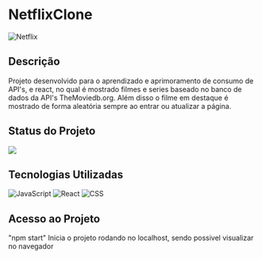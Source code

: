# NetflixClone
 
![Netflix](https://user-images.githubusercontent.com/80066756/171412585-5e0cd91e-c814-4eeb-88cd-03930654e6d6.png)

## Descrição
Projeto desenvolvido para o aprendizado e aprimoramento de consumo de API's, e react, no qual é mostrado filmes e series baseado no banco de dados da API's TheMoviedb.org. Além disso o filme em destaque é mostrado de forma aleatória sempre ao entrar ou atualizar a página.

## Status do Projeto
<img src="http://img.shields.io/static/v1?label=STATUS&message=EM%20DESENVOLVIMENTO&color=GREEN&style=for-the-badge"/>


## Tecnologias Utilizadas

![JavaScript](https://img.shields.io/badge/javascript-%23323330.svg?style=for-the-badge&logo=javascript&logoColor=%23F7DF1E)
![React](https://img.shields.io/badge/react-%2320232a.svg?style=for-the-badge&logo=react&logoColor=%2361DAFB)
![CSS]( https://img.shields.io/badge/CSS3-1572B6?style=for-the-badge&logo=css3&logoColor=white)


## Acesso ao Projeto
"npm start"
Inicia o projeto rodando no localhost, sendo possivel visualizar no navegador
